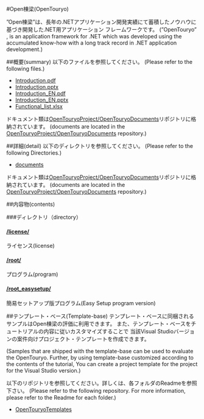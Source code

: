 ﻿#Open棟梁(OpenTouryo)

 ”Open棟梁”は、長年の.NETアプリケーション開発実績にて蓄積したノウハウに基づき開発した.NET用アプリケーション フレームワークです。
(”OpenTouryo” , is an application framework for .NET which was developed using the accumulated know-how with a long track record in .NET application development.)

##概要(summary)
以下のファイルを参照してください。
(Please refer to the following files.)

 - [Introduction.pdf](https://github.com/OpenTouryoProject/OpenTouryoDocuments/blob/master/Introduction.pdf)
 - [Introduction.pptx](https://github.com/OpenTouryoProject/OpenTouryoDocuments/blob/master/Introduction.pptx)
 - [Introduction_EN.pdf](https://github.com/OpenTouryoProject/OpenTouryoDocuments/blob/master/Introduction_EN.pdf)
 - [Introduction_EN.pptx](https://github.com/OpenTouryoProject/OpenTouryoDocuments/blob/master/Introduction_EN.pptx)
 - [Functional_list.xlsx](https://github.com/OpenTouryoProject/OpenTouryoDocuments/blob/master/Functional_list.xlsx)

ドキュメント類は[OpenTouryoProject/OpenTouryoDocuments](https://github.com/OpenTouryoProject/OpenTouryoDocuments)リポジトリに格納されています。
(documents are located in the [OpenTouryoProject/OpenTouryoDocuments](https://github.com/OpenTouryoProject/OpenTouryoDocuments) repository.)

##詳細(detail)
以下のディレクトリを参照してください。
(Please refer to the following Directories.)

 - [documents](https://github.com/OpenTouryoProject/OpenTouryoDocuments/tree/master/documents)

ドキュメント類は[OpenTouryoProject/OpenTouryoDocuments](https://github.com/OpenTouryoProject/OpenTouryoDocuments)リポジトリに格納されています。
(documents are located in the [OpenTouryoProject/OpenTouryoDocuments](https://github.com/OpenTouryoProject/OpenTouryoDocuments) repository.)

##内容物(contents)

###ディレクトリ（directory）

#### [/license/](https://github.com/OpenTouryoProject/OpenTouryo/tree/master/license)
ライセンス(license)

#### [/root/](https://github.com/OpenTouryoProject/OpenTouryo/tree/master/root)
プログラム(program)

#### [/root_easysetup/](https://github.com/OpenTouryoProject/OpenTouryo/tree/master/root_easysetup )
簡易セットアップ版プログラム(Easy Setup program version) 

##テンプレート・ベース(Template-base)
テンプレート・ベースに同梱されるサンプルはOpen棟梁の評価に利用できます。
また、テンプレート・ベースをチュートリアルの内容に従いカスタマイズすることで
当該Visual Studioバージョンの案件向けプロジェクト・テンプレートを作成できます。 

(Samples that are shipped with the template-base can be used to evaluate the OpenTouryo. 
Further, by using template-base customized according to the contents of the tutorial, 
You can create a project template for the project for the Visual Studio version.)

以下のリポジトリを参照してください。詳しくは、各フォルダのReadmeを参照下さい。
(Please refer to the following repository. For more information, please refer to the Readme for each folder.)

 - [OpenTouryoTemplates](https://github.com/OpenTouryoProject/OpenTouryoTemplates)
